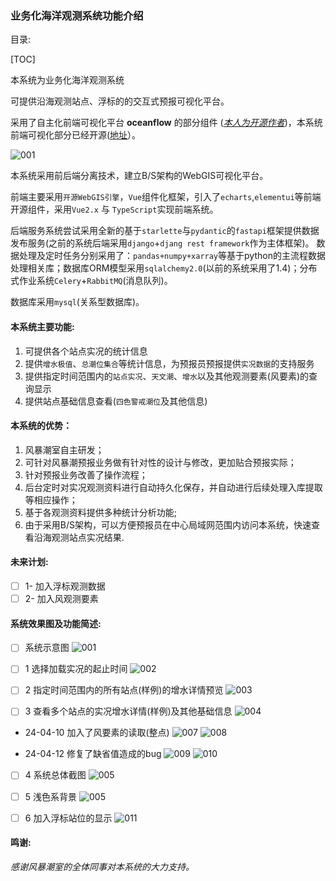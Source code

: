 
### **业务化海洋观测系统功能介绍**



目录:

[TOC]



本系统为业务化海洋观测系统

可提供沿海观测站点、浮标的的交互式预报可视化平台。

采用了自主化前端可视化平台 **oceanflow**  的部分组件 (*[本人为开源作者](https://github.com/evaseemefly)*)，本系统前端可视化部分已经开源([地址](https://github.com/evaseemefly/StationMontiorClient)）。

![001](/docs/imgs/icons/of_earth_bold.png)

本系统采用前后端分离技术，建立B/S架构的WebGIS可视化平台。

前端主要采用`开源WebGIS引擎`，`Vue`组件化框架，引入了`echarts`,`elementui`等前端开源组件，采用`Vue2.x` 与 `TypeScript`实现前端系统。

后端服务系统尝试采用全新的基于`starlette`与`pydantic`的`fastapi`框架提供数据发布服务(之前的系统后端采用`django`+`djang rest framework`作为主体框架)。
数据处理及定时任务分别采用了：`pandas+numpy+xarray`等基于python的主流程数据处理相关库；数据库ORM模型采用`sqlalchemy2.0`(以前的系统采用了1.4)；分布式作业系统`Celery`+`RabbitMQ`(消息队列)。

数据库采用`mysql`(关系型数据库)。



#### **本系统主要功能:**

1. 可提供各个站点实况的统计信息
2. 提供`增水极值`、`总潮位集合`等统计信息，为预报员预报提供`实况数据`的支持服务
3. 提供指定时间范围内的`站点实况`、`天文潮`、`增水`以及其他观测要素(风要素)的查询显示
4. 提供站点基础信息查看(`四色警戒潮位`及其他信息)

#### **本系统的优势：**

1. 风暴潮室自主研发；
2. 可针对风暴潮预报业务做有针对性的设计与修改，更加贴合预报实际；
3. 针对预报业务改善了操作流程；
4. 后台定时对实况观测资料进行自动持久化保存，并自动进行后续处理入库提取等相应操作；
5. 基于各观测资料提供多种统计分析功能;
6. 由于采用B/S架构，可以方便预报员在中心局域网范围内访问本系统，快速查看沿海观测站点实况结果.

#### **未来计划:**
- [ ]  1- 加入浮标观测数据
- [ ]  2- 加入风观测要素

#### **系统效果图及功能简述:**

- [ ]  系统示意图
  ![001](/docs/fd_imgs/001.png)

- [ ]  1 选择加载实况的起止时间
  ![002](/docs/fd_imgs/002.jpg)

- [ ]  2 指定时间范围内的所有站点(样例)的增水详情预览
  ![003](/docs/fd_imgs/003.png)

- [ ]  3 查看多个站点的实况增水详情(样例)及其他基础信息
  ![004](/docs/fd_imgs/004.png)
  - 24-04-10 加入了风要素的读取(整点)
  ![007](/docs/fd_imgs/007.png)
  ![008](/docs/fd_imgs/008.png)

  - 24-04-12 修复了缺省值造成的bug
  ![009](/docs/fd_imgs/009.png)
  ![010](/docs/fd_imgs/010.png)

- [ ]  4 系统总体截图
  ![005](/docs/fd_imgs/005.png)

- [ ]  5 浅色系背景
  ![005](/docs/fd_imgs/006.png)

- [ ] 6 加入浮标站位的显示
  ![011](/docs/fd_imgs/011.png)

#### 鸣谢:

*感谢风暴潮室的全体同事对本系统的大力支持。*